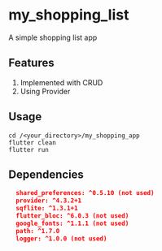 # my_shopping_list

A simple shopping list app

## Features
1. Implemented with CRUD
2. Using Provider

## Usage
```
cd /<your_directory>/my_shopping_app
flutter clean
flutter run

```


## Dependencies
```json
  shared_preferences: ^0.5.10 (not used)
  provider: ^4.3.2+1
  sqflite: ^1.3.1+1
  flutter_bloc: ^6.0.3 (not used)
  google_fonts: ^1.1.1 (not used)
  path: ^1.7.0
  logger: ^1.0.0 (not used)
```

